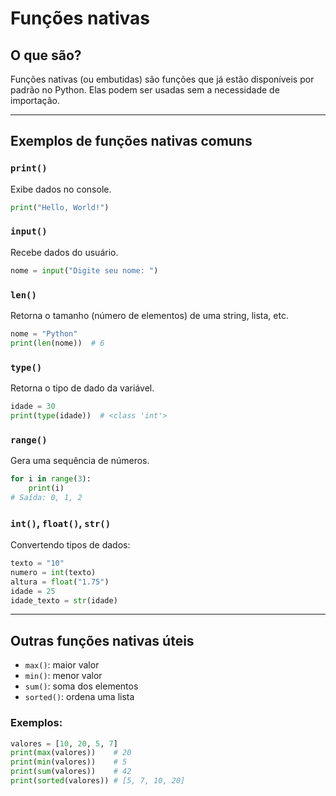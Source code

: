 # Funções nativas

## O que são?

Funções nativas (ou embutidas) são funções que já estão disponíveis por padrão no Python. Elas podem ser usadas sem a necessidade de importação.

---

## Exemplos de funções nativas comuns

### `print()`
Exibe dados no console.
```python
print("Hello, World!")
```

### `input()`
Recebe dados do usuário.
```python
nome = input("Digite seu nome: ")
```

### `len()`
Retorna o tamanho (número de elementos) de uma string, lista, etc.
```python
nome = "Python"
print(len(nome))  # 6
```

### `type()`
Retorna o tipo de dado da variável.
```python
idade = 30
print(type(idade))  # <class 'int'>
```

### `range()`
Gera uma sequência de números.
```python
for i in range(3):
    print(i)
# Saída: 0, 1, 2
```

### `int()`, `float()`, `str()`
Convertendo tipos de dados:
```python
texto = "10"
numero = int(texto)
altura = float("1.75")
idade = 25
idade_texto = str(idade)
```

---

## Outras funções nativas úteis

- `max()`: maior valor
- `min()`: menor valor
- `sum()`: soma dos elementos
- `sorted()`: ordena uma lista

### Exemplos:
```python
valores = [10, 20, 5, 7]
print(max(valores))    # 20
print(min(valores))    # 5
print(sum(valores))    # 42
print(sorted(valores)) # [5, 7, 10, 20]
```
